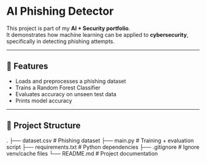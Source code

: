 # AI Phishing Detector

This project is part of my **AI + Security portfolio**.  
It demonstrates how machine learning can be applied to **cybersecurity**, specifically in detecting phishing attempts.

---

## 🚀 Features
- Loads and preprocesses a phishing dataset
- Trains a Random Forest Classifier
- Evaluates accuracy on unseen test data
- Prints model accuracy

---

## 📂 Project Structure
.
├── dataset.csv # Phishing dataset
├── main.py # Training + evaluation script
├── requirements.txt # Python dependencies
├── .gitignore # Ignore venv/cache files
└── README.md # Project documentation